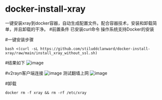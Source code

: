 # docker-install-xray
一键安装xray到docker容器，自动生成配置文件。配合容器技术，安装和卸载简单，并且卸载的干净。
#前置条件
已安装curl命令
操作系统支持Docker的安装

#一键安装步骤
```
bash <(curl -sL https://github.com/stiluddclanward/docker-install-xray/raw/main/install_xray_without_ssl.sh)
```
#结果如下
![image](https://github.com/stiluddclanward/docker-install-xray/assets/107162061/77c658e8-60b7-4adb-961a-4fa51c2c3f05)

#v2rayn客户端连接
![image](https://github.com/stiluddclanward/docker-install-xray/assets/107162061/82870ae7-8778-46a0-a1e9-8f4a12c4ede3)
测试翻墙上网
![image](https://github.com/stiluddclanward/docker-install-xray/assets/107162061/52aa3067-0d49-452e-9ef6-bae690521ae1)

#卸载
```
docker rm -f xray && rm -rf /etc/xray
```



